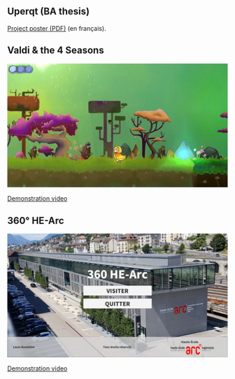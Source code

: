 ## Uperqt (BA thesis)
[Project poster (PDF)](uperqt_poster.pdf) (en français).

## Valdi & the 4 Seasons
[![Valdi & the 4 Seasons](valdi_cover.png)](https://youtu.be/zzIR6NazFuk)

[Demonstration video](https://youtu.be/zzIR6NazFuk)

## 360° HE-Arc
[![360° HE-Arc](360_hearc_cover.png)](https://youtu.be/wWhQ7abRNOc)

[Demonstration video](https://youtu.be/wWhQ7abRNOc)
